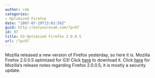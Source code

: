 ```yaml
---
author: rob
categories:
- Optimized Firefox
date: "2007-07-19T13:03:56Z"
guid: http://eatyourexam.com/?p=97
id: 97
title: G3-Optimized Firefox 2.0.0.5
url: /?p=97
---
```

Mozilla released a new version of Firefox yesterday, so here it is. Mozilla Firefox 2.0.0.5 optimized for G3! Click [here](http://eatyourexam.com/my-files/ff-opt/firefox-2.0.0.5.en-US.mac.dmg "Firefox 2.0.0.5 G3-Optimized Download") to download it. Click [here](http://www.mozilla.com/en-US/firefox/2.0.0.5/releasenotes/) for Mozilla&#8217;s release notes regarding Firefox 2.0.0.5; it is mostly a security update.